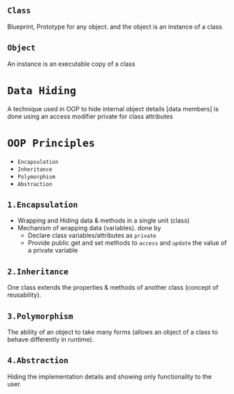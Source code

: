 ## `Class`
Blueprint, Prototype for any object. and the object is an instance of a class

## `Object`
An instance is an executable copy of a class

# `Data Hiding`
A technique used in OOP to hide internal object details [data members] is done using an access modifier private for class attributes 

# `OOP Principles`
- `Encapsulation`
- `Inheritance`
- `Polymorphism`
- `Abstraction`

## `1.Encapsulation`
- Wrapping and Hiding data & methods in a single unit (class)
- Mechanism of wrapping data (variables). done by
    - Declare class variables/attributes as `private`
    - Provide public get and set methods to `access` and `update` the value of a private variable

## `2.Inheritance`
One class extends the properties & methods of another class (concept of reusability).

## `3.Polymorphism`
The ability of an object to take many forms (allows an object of a class to behave differently in runtime).

## `4.Abstraction`
Hiding the implementation details and showing only functionality to the user.

 

